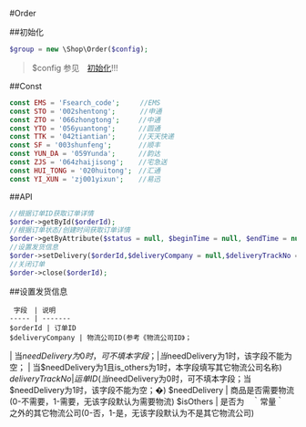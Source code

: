 #Order

##初始化

```php
$group = new \Shop\Order($config);
```
> $config 参见　[初始化](init.md)!!!

##Const

```PHP
const EMS = 'Fsearch_code';     //EMS
const STO = '002shentong';      //申通
const ZTO = '066zhongtong';　   //中通
const YTO = '056yuantong';　    //圆通
const TTK = '042tiantian';　    //天天快递
const SF = '003shunfeng';　     //顺丰
const YUN_DA = '059Yunda';　    //韵达
const ZJS = '064zhaijisong';　  //宅急送
const HUI_TONG = '020huitong';　//汇通
const YI_XUN = 'zj001yixun';　  //易迅
```

##API

```php 
//根据订单ID获取订单详情
$order->getById($orderId);
//根据订单状态/创建时间获取订单详情
$order->getByAttribute($status = null, $beginTime = null, $endTime = null);
//设置发货信息
$order->setDelivery($orderId,$deliveryCompany = null,$deliveryTrackNo = null,$needDelivery = 1,$isOthers = null);
//关闭订单
$order->close($orderId);
```

##设置发货信息

     字段　| 说明 
    ----- | -------
    $orderId | 订单ID
    $deliveryCompany | 物流公司ID(参考《物流公司ID》；
 | 当$needDelivery为0时，可不填本字段；
 | 当$needDelivery为1时，该字段不能为空；
 | 当$needDelivery为1且is_others为1时，本字段填写其它物流公司名称)
    $deliveryTrackNo | 运单ID(当$needDelivery为0时，可不填本字段；当$needDelivery为1时，该字段不能为空；�)
    $needDelivery | 商品是否需要物流(0-不需要，1-需要，无该字段默认为需要物流)
    $isOthers | 是否为　｀常量｀　之外的其它物流公司(0-否，1-是，无该字段默认为不是其它物流公司)
